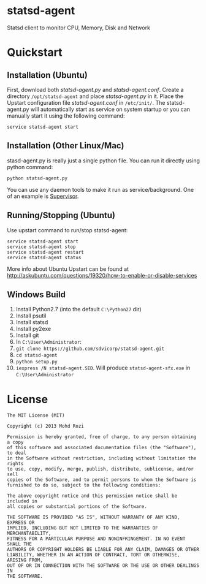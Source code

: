 statsd-agent
============

Statsd client to monitor CPU, Memory, Disk and Network

Quickstart
============

## Installation (Ubuntu)
First, download both *statsd-agent.py* and *statsd-agent.conf*. Create a directory `/opt/statsd-agent` and place *statsd-agent.py* in it. Place the Upstart configuration file *statsd-agent.conf* in `/etc/init/`. The statsd-agent.py will automatically start as service on system startup or you can manually start it using the following command:
```
service statsd-agent start
```

## Installation (Other Linux/Mac)
stasd-agent.py is really just a single python file. You can run it directly using python command:
```
python statsd-agent.py
```
You can use any daemon tools to make it run as service/background. One of an example is [Supervisor](http://supervisord.org/).

## Running/Stopping (Ubuntu)
Use upstart command to run/stop statsd-agent:
```
service statsd-agent start
service statsd-agent stop
service statsd-agent restart
service statsd-agent status
```
More info about Ubuntu Upstart can be found at http://askubuntu.com/questions/19320/how-to-enable-or-disable-services


## Windows Build

1. Install Python2.7 (into the default `C:\Python27` dir)
2. Install psutil 
3. Install statsd
4. Install py2exe
5. Install git
6. In `C:\User\Administrator`:
7. `git clone https://github.com/sdvicorp/statsd-agent.git`
8. `cd statsd-agent`
9. `python setup.py`
10. `iexpress /N statsd-agent.SED`. Will produce `statsd-agent-sfx.exe` in `C:\User\Administrator`

License
============

    The MIT License (MIT)
    
    Copyright (c) 2013 Mohd Rozi
    
    Permission is hereby granted, free of charge, to any person obtaining a copy
    of this software and associated documentation files (the "Software"), to deal
    in the Software without restriction, including without limitation the rights
    to use, copy, modify, merge, publish, distribute, sublicense, and/or sell
    copies of the Software, and to permit persons to whom the Software is
    furnished to do so, subject to the following conditions:
    
    The above copyright notice and this permission notice shall be included in
    all copies or substantial portions of the Software.
    
    THE SOFTWARE IS PROVIDED "AS IS", WITHOUT WARRANTY OF ANY KIND, EXPRESS OR
    IMPLIED, INCLUDING BUT NOT LIMITED TO THE WARRANTIES OF MERCHANTABILITY,
    FITNESS FOR A PARTICULAR PURPOSE AND NONINFRINGEMENT. IN NO EVENT SHALL THE
    AUTHORS OR COPYRIGHT HOLDERS BE LIABLE FOR ANY CLAIM, DAMAGES OR OTHER
    LIABILITY, WHETHER IN AN ACTION OF CONTRACT, TORT OR OTHERWISE, ARISING FROM,
    OUT OF OR IN CONNECTION WITH THE SOFTWARE OR THE USE OR OTHER DEALINGS IN
    THE SOFTWARE.
